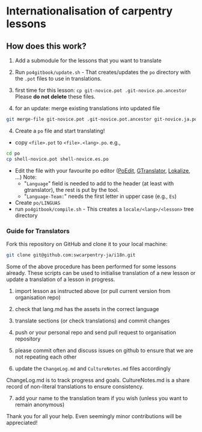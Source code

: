 # Internationalisation of carpentry lessons

## How does this work?

1. Add a submodule for the lessons that you want to translate
2. Run `po4gitbook/update.sh` - That creates/updates the `po` directory with the `.pot` files to use in translations.
3. first time for this lesson: `cp git-novice.pot .git-novice.po.ancestor` Please **do not delete** these files.

3. for an update: merge existing translations into updated file
```bash
git merge-file git-novice.pot .git-novice.pot.ancestor git-novice.ja.po
```
4. Create a `po` file and start translating!
 - copy `<file>.pot` to `<file>.<lang>.po`. e.g.,
 ```bash
 cd po
 cp shell-novice.pot shell-novice.es.po
 ```
 - Edit the file with your favourite po editor ([PoEdit](http://www.poedit.net),
 [GTranslator](https://wiki.gnome.org/Apps/Gtranslator), [Lokalize](https://userbase.kde.org/Lokalize), ...)
   Note:
    - "`Language`" field is needed to add to the header (at least with gtranslator), the rest is put by the tool.
    - "`Language-Team:`" needs the first letter in upper case (e.g., `Es`)
 - Create `po/LINGUAS`
 - run `po4gitbook/compile.sh` - This creates a `locale/<lang>/<lesson>` tree directory

### Guide for Translators

Fork this repository on GitHub and clone it to your local machine:
```bash
git clone git@github.com:swcarpentry-ja/i18n.git
```

Some of the above procedure has been performed for some lessons already.
These scripts can be used to initialise translation of a new lesson
or update a translation of a lesson in progress.

1. import lesson as instructed above (or pull current version from organisation repo)

2. check that lang.md has the assets in the correct language

3. translate sections (or check translations) and commit changes

4. push or your personal repo and send pull request to organisation repository

5. please commit often and discuss issues on github to ensure that we are not repeating each other

6. update the `ChangeLog.md` and `CultureNotes.md` files accordingly

ChangeLog.md is to track progress and goals. CultureNotes.md is a share record of non-literal translations to ensure consistency.

7. add your name to the translation team if you wish (unless you want to remain anonymous)

Thank you for all your help. Even seemingly minor contributions will be appreciated!
